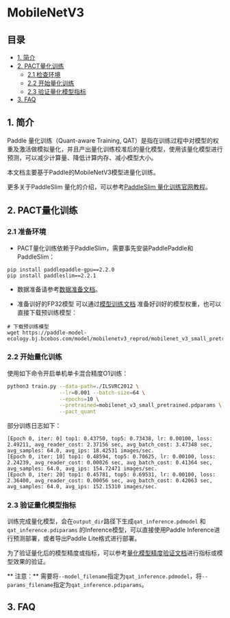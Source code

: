 # MobileNetV3

## 目录


- [1. 简介](#1)
- [2. PACT量化训练](#2)
    - [2.1 检查环境](#2.1)
    - [2.2 开始量化训练](#2.2)
    - [2.3 验证量化模型指标](#2.3)
- [3. FAQ](#3)


<a name="1"></a>

## 1. 简介

Paddle 量化训练（Quant-aware Training, QAT）是指在训练过程中对模型的权重及激活做模拟量化，并且产出量化训练校准后的量化模型，使用该量化模型进行预测，可以减少计算量、降低计算内存、减小模型大小。

本文档主要基于Paddle的MobileNetV3模型进量化训练。

更多关于PaddleSlim 量化的介绍，可以参考[PaddleSlim 量化训练官网教程](https://github.com/PaddlePaddle/PaddleSlim/blob/develop/docs/zh_cn/api_cn/dygraph/quanter/qat.rst#%E9%87%8F%E5%8C%96%E8%AE%AD%E7%BB%83)。


<a name="2"></a>

## 2. PACT量化训练

<a name="2.1"></a>

### 2.1 准备环境

- PACT量化训练依赖于PaddleSlim，需要事先安装PaddlePaddle和PaddleSlim：

```shell
pip install paddlepaddle-gpu==2.2.0
pip install paddleslim==2.2.1
```

- 数据准备请参考[数据准备文档](https://github.com/PaddlePaddle/models/tree/release/2.2/tutorials/mobilenetv3_prod/Step6#32-%E5%87%86%E5%A4%87%E6%95%B0%E6%8D%AE)。

- 准备训好的FP32模型
可以通过[模型训练文档](https://github.com/PaddlePaddle/models/tree/release/2.2/tutorials/mobilenetv3_prod/Step6#41-%E6%A8%A1%E5%9E%8B%E8%AE%AD%E7%BB%83) 准备好训好的模型权重，也可以直接下载预训练模型：
```shell
# 下载预训练模型
wget https://paddle-model-ecology.bj.bcebos.com/model/mobilenetv3_reprod/mobilenet_v3_small_pretrained.pdparams
```

<a name="2.2"></a>

### 2.2 开始量化训练

使用如下命令开启单机单卡混合精度O1训练：

```bash
python3 train.py --data-path=./ILSVRC2012 \
                 --lr=0.001 --batch-size=64 \
                 --epochs=10 \
                 --pretrained=mobilenet_v3_small_pretrained.pdparams \
                 --pact_quant
```

部分训练日志如下：

```
[Epoch 0, iter: 0] top1: 0.43750, top5: 0.73438, lr: 0.00100, loss: 2.49211, avg_reader_cost: 2.37156 sec, avg_batch_cost: 3.47348 sec, avg_samples: 64.0, avg_ips: 18.42531 images/sec.
[Epoch 0, iter: 10] top1: 0.48594, top5: 0.70625, lr: 0.00100, loss: 2.24239, avg_reader_cost: 0.00026 sec, avg_batch_cost: 0.41364 sec, avg_samples: 64.0, avg_ips: 154.72471 images/sec.
[Epoch 0, iter: 20] top1: 0.45781, top5: 0.69531, lr: 0.00100, loss: 2.36400, avg_reader_cost: 0.00056 sec, avg_batch_cost: 0.42063 sec, avg_samples: 64.0, avg_ips: 152.15310 images/sec.
```

<a name="2.3"></a>

### 2.3 验证量化模型指标

训练完成量化模型，会在`output_dir`路径下生成`qat_inference.pdmodel` 和 `qat_inference.pdiparams` 的Inference模型，可以直接使用Paddle Inference进行预测部署，或者导出Paddle Lite格式进行部署。

为了验证量化后的模型精度或指标，可以参考[量化模型精度验证文档](https://github.com/PaddlePaddle/models/tree/release/2.2/tutorials/mobilenetv3_prod/Step6/deploy/ptq_python#23-%E9%AA%8C%E8%AF%81%E6%8E%A8%E7%90%86%E7%BB%93%E6%9E%9C)进行指标或模型效果的验证。

** 注意：** 需要将`--model_filename`指定为`qat_inference.pdmodel`，将`--params_filename`指定为`qat_inference.pdiparams`。

<a name="3"></a>

## 3. FAQ
